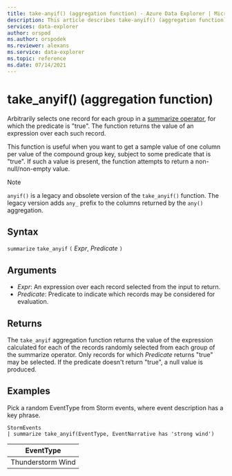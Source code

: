 ```yaml
---
title: take-anyif() (aggregation function) - Azure Data Explorer | Microsoft Docs
description: This article describes take-anyif() (aggregation function) in Azure Data Explorer.
services: data-explorer
author: orspod
ms.author: orspodek
ms.reviewer: alexans
ms.service: data-explorer
ms.topic: reference
ms.date: 07/14/2021
---
```

# take_anyif() (aggregation function)

Arbitrarily selects one record for each group in a [summarize operator](summarizeoperator.md), for which the predicate
is "true". The function returns the value of an expression over each such record.

This function is useful when you want to get a sample value of one column per value of the compound group key, subject to some predicate that is "true". If such a value is present, the function attempts to return a non-null/non-empty value.

> [!NOTE]
> `anyif()` is a legacy and obsolete version of the `take_anyif()` function. The legacy version adds `any_` prefix to the columns returned by the `any()` aggregation.

## Syntax

`summarize` `take_anyif` `(` *Expr*, *Predicate* `)`

## Arguments

* *Expr*: An expression over each record selected from the input to return.
* *Predicate*: Predicate to indicate which records may be considered for evaluation.

## Returns

The `take_anyif` aggregation function returns the value of the expression calculated
for each of the records randomly selected from each group of the summarize operator. Only records for which *Predicate* returns "true" may be selected. If the predicate doesn't return "true", a null value is produced.

## Examples

Pick a random EventType from Storm events, where event description has a key phrase.

<!-- csl: https://help.kusto.windows.net/Samples -->
```kusto
StormEvents
| summarize take_anyif(EventType, EventNarrative has 'strong wind')
```

|EventType|
|---|
|Thunderstorm Wind|
